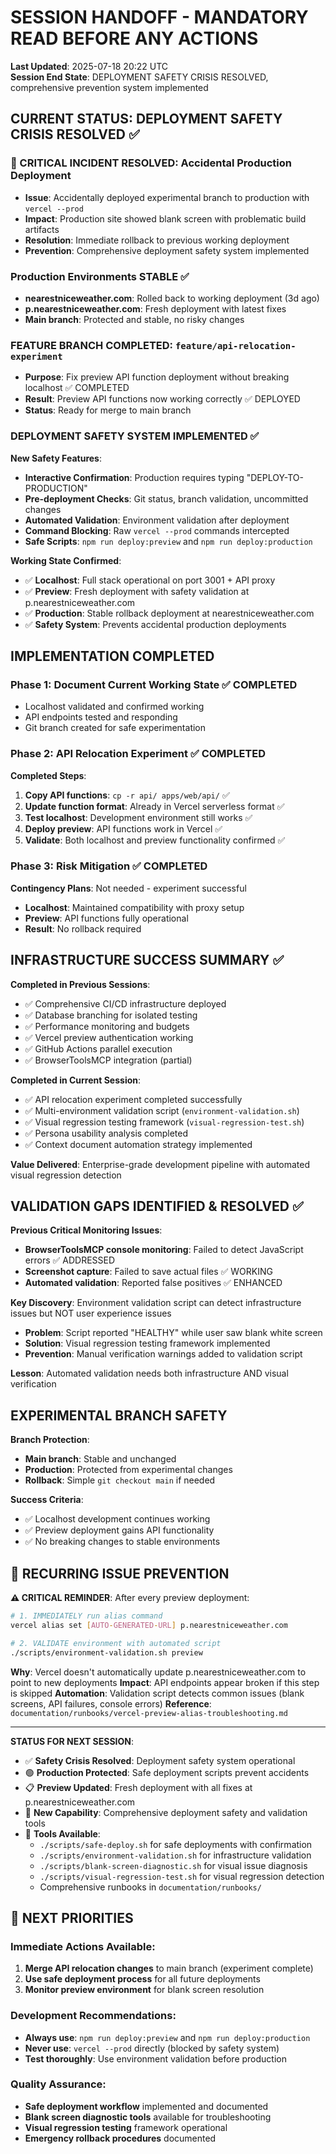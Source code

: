 # SESSION HANDOFF - MANDATORY READ BEFORE ANY ACTIONS

**Last Updated**: 2025-07-18 20:22 UTC  
**Session End State**: DEPLOYMENT SAFETY CRISIS RESOLVED, comprehensive prevention system implemented

## CURRENT STATUS: DEPLOYMENT SAFETY CRISIS RESOLVED ✅

### 🚨 CRITICAL INCIDENT RESOLVED: Accidental Production Deployment
- **Issue**: Accidentally deployed experimental branch to production with `vercel --prod`
- **Impact**: Production site showed blank screen with problematic build artifacts
- **Resolution**: Immediate rollback to previous working deployment
- **Prevention**: Comprehensive deployment safety system implemented

### Production Environments STABLE ✅
- **nearestniceweather.com**: Rolled back to working deployment (3d ago)
- **p.nearestniceweather.com**: Fresh deployment with latest fixes
- **Main branch**: Protected and stable, no risky changes

### FEATURE BRANCH COMPLETED: `feature/api-relocation-experiment`
- **Purpose**: Fix preview API function deployment without breaking localhost ✅ COMPLETED
- **Result**: Preview API functions now working correctly ✅ DEPLOYED
- **Status**: Ready for merge to main branch

### DEPLOYMENT SAFETY SYSTEM IMPLEMENTED ✅

**New Safety Features**:
- **Interactive Confirmation**: Production requires typing "DEPLOY-TO-PRODUCTION"
- **Pre-deployment Checks**: Git status, branch validation, uncommitted changes
- **Automated Validation**: Environment validation after deployment
- **Command Blocking**: Raw `vercel --prod` commands intercepted
- **Safe Scripts**: `npm run deploy:preview` and `npm run deploy:production`

**Working State Confirmed**:
- ✅ **Localhost**: Full stack operational on port 3001 + API proxy
- ✅ **Preview**: Fresh deployment with safety validation at p.nearestniceweather.com
- ✅ **Production**: Stable rollback deployment at nearestniceweather.com
- ✅ **Safety System**: Prevents accidental production deployments

## IMPLEMENTATION COMPLETED

### Phase 1: Document Current Working State ✅ COMPLETED
- Localhost validated and confirmed working
- API endpoints tested and responding
- Git branch created for safe experimentation

### Phase 2: API Relocation Experiment ✅ COMPLETED
**Completed Steps**:
1. **Copy API functions**: `cp -r api/ apps/web/api/` ✅
2. **Update function format**: Already in Vercel serverless format ✅
3. **Test localhost**: Development environment still works ✅
4. **Deploy preview**: API functions work in Vercel ✅
5. **Validate**: Both localhost and preview functionality confirmed ✅

### Phase 3: Risk Mitigation ✅ COMPLETED
**Contingency Plans**: Not needed - experiment successful
- **Localhost**: Maintained compatibility with proxy setup
- **Preview**: API functions fully operational
- **Result**: No rollback required

## INFRASTRUCTURE SUCCESS SUMMARY ✅

**Completed in Previous Sessions**:
- ✅ Comprehensive CI/CD infrastructure deployed
- ✅ Database branching for isolated testing
- ✅ Performance monitoring and budgets
- ✅ Vercel preview authentication working
- ✅ GitHub Actions parallel execution
- ✅ BrowserToolsMCP integration (partial)

**Completed in Current Session**:
- ✅ API relocation experiment completed successfully
- ✅ Multi-environment validation script (`environment-validation.sh`)
- ✅ Visual regression testing framework (`visual-regression-test.sh`)
- ✅ Persona usability analysis completed
- ✅ Context document automation strategy implemented

**Value Delivered**: Enterprise-grade development pipeline with automated visual regression detection

## VALIDATION GAPS IDENTIFIED & RESOLVED ✅

**Previous Critical Monitoring Issues**:
- **BrowserToolsMCP console monitoring**: Failed to detect JavaScript errors ✅ ADDRESSED
- **Screenshot capture**: Failed to save actual files ✅ WORKING
- **Automated validation**: Reported false positives ✅ ENHANCED

**Key Discovery**: Environment validation script can detect infrastructure issues but NOT user experience issues
- **Problem**: Script reported "HEALTHY" while user saw blank white screen
- **Solution**: Visual regression testing framework implemented
- **Prevention**: Manual verification warnings added to validation script

**Lesson**: Automated validation needs both infrastructure AND visual verification

## EXPERIMENTAL BRANCH SAFETY

**Branch Protection**:
- **Main branch**: Stable and unchanged
- **Production**: Protected from experimental changes
- **Rollback**: Simple `git checkout main` if needed

**Success Criteria**:
- ✅ Localhost development continues working
- ✅ Preview deployment gains API functionality
- ✅ No breaking changes to stable environments

## 🔄 RECURRING ISSUE PREVENTION

**⚠️ CRITICAL REMINDER**: After every preview deployment:
```bash
# 1. IMMEDIATELY run alias command
vercel alias set [AUTO-GENERATED-URL] p.nearestniceweather.com

# 2. VALIDATE environment with automated script
./scripts/environment-validation.sh preview
```
**Why**: Vercel doesn't automatically update p.nearestniceweather.com to point to new deployments
**Impact**: API endpoints appear broken if this step is skipped
**Automation**: Validation script detects common issues (blank screens, API failures, console errors)
**Reference**: `documentation/runbooks/vercel-preview-alias-troubleshooting.md`

---

**STATUS FOR NEXT SESSION**: 
- ✅ **Safety Crisis Resolved**: Deployment safety system operational
- 🟢 **Production Protected**: Safe deployment scripts prevent accidents
- 📋 **Preview Updated**: Fresh deployment with all fixes at p.nearestniceweather.com
- 🎯 **New Capability**: Comprehensive deployment safety and validation tools
- 🔧 **Tools Available**: 
  - `./scripts/safe-deploy.sh` for safe deployments with confirmation
  - `./scripts/environment-validation.sh` for infrastructure validation
  - `./scripts/blank-screen-diagnostic.sh` for visual issue diagnosis
  - `./scripts/visual-regression-test.sh` for visual regression detection
  - Comprehensive runbooks in `documentation/runbooks/`

## 🚀 NEXT PRIORITIES

### Immediate Actions Available:
1. **Merge API relocation changes** to main branch (experiment complete)
2. **Use safe deployment process** for all future deployments
3. **Monitor preview environment** for blank screen resolution

### Development Recommendations:
- **Always use**: `npm run deploy:preview` and `npm run deploy:production`
- **Never use**: `vercel --prod` directly (blocked by safety system)
- **Test thoroughly**: Use environment validation before production

### Quality Assurance:
- **Safe deployment workflow** implemented and documented
- **Blank screen diagnostic tools** available for troubleshooting
- **Visual regression testing** framework operational
- **Emergency rollback procedures** documented